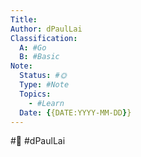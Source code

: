 ```yaml
---
Title: 
Author: dPaulLai
Classification: 
  A: #Go 
  B: #Basic
Note:
  Status: #🌞
  Type: #Note
  Topics: 
    - #Learn
  Date: {{DATE:YYYY-MM-DD}}
---
```

#🌱
#dPaulLai